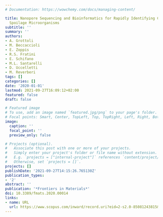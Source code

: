 ```yaml
---
# Documentation: https://wowchemy.com/docs/managing-content/

title: Nanopore Sequencing and Bioinformatics for Rapidly Identifying Cultural Heritage
  Spoilage Microorganisms
subtitle: ''
summary: ''
authors:
- A. Grottoli
- M. Beccaccioli
- E. Zoppis
- R.S. Fratini
- E. Schifano
- M.L. Santarelli
- D. Uccelletti
- M. Reverberi
tags: []
categories: []
date: '2020-01-01'
lastmod: 2021-09-27T16:09:12+02:00
featured: false
draft: false

# Featured image
# To use, add an image named `featured.jpg/png` to your page's folder.
# Focal points: Smart, Center, TopLeft, Top, TopRight, Left, Right, BottomLeft, Bottom, BottomRight.
image:
  caption: ''
  focal_point: ''
  preview_only: false

# Projects (optional).
#   Associate this post with one or more of your projects.
#   Simply enter your project's folder or file name without extension.
#   E.g. `projects = ["internal-project"]` references `content/project/deep-learning/index.md`.
#   Otherwise, set `projects = []`.
projects: []
publishDate: '2021-09-27T14:15:26.765130Z'
publication_types:
- '2'
abstract: ''
publication: '*Frontiers in Materials*'
doi: 10.3389/fmats.2020.00014
links:
- name: URL
  url: https://www.scopus.com/inward/record.uri?eid=2-s2.0-85081243815&doi=10.3389%2ffmats.2020.00014&partnerID=40&md5=9508eb2967b25c401ab94dee0203c063
---
```


